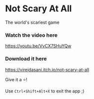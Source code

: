 # Not Scary At All
The world's scariest game

### Watch the video here

https://youtu.be/VvCX7SHuYQw

### Download it here

https://virejdasani.itch.io/not-scary-at-all

Give it a ⭐!

Use `Ctrl+Shift+Alt+X` to exit the app ;)
